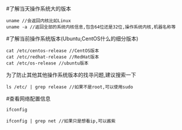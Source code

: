 #了解当天操作系统大的版本

	uname //会返回内核比如Linux
	uname -a //返回全部的系统内核信息,包含64位还是32位,操作系统内核,机器名称等

#了解当前操作系统版本(Ubuntu,CentOS什么的细分版本)
	
	cat /etc/centos-release //CentOS版本
	cat	/etc/redhat-release //RedHat版本
	cat /etc/os-release //ubuntu版本

为了防止其他其他操作系统版本的找寻问题,建议搜索一下

	ls /etc/ | grep release //如果不是root,可以使用sudo

#查看网络配置信息

	ifconfig

	ifconfig | grep net //如果只是想看ip,可以酱紫

#


